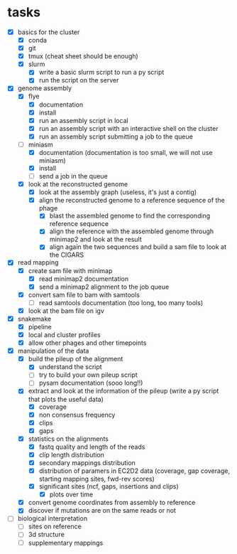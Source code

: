 # tasks
- [x] basics for the cluster
    - [x] conda
    - [x] git
    - [x] tmux (cheat sheet should be enough)
    - [x] slurm
        - [x] write a basic slurm script to run a py script
        - [x] run the script on the server
- [x] genome assembly
    - [x] flye
        - [x] documentation
        - [x] install
        - [x] run an assembly script in local
        - [x] run an assembly script with an interactive shell on the cluster
        - [x] run an assembly script submitting a job to the queue
    - [ ] miniasm
        - [x] documentation (documentation is too small, we will not use miniasm)
        - [x] install
        - [ ] send a job in the queue
    - [x] look at the reconstructed genome
        - [x] look at the assembly graph (useless, it's just a contig)
        - [x] align the reconstructed genome to a reference sequence of the phage
            - [x] blast the assembled genome to find the corresponding reference sequence
            - [x] align the reference with the assembled genome through minimap2 and look at the result
            - [x] align again the two sequences and build a sam file to look at the CIGARS
- [x] read mapping
    - [x] create sam file with minimap
        - [x] read minimap2 documentation
        - [x] send a minimap2 alignment to the job queue
    - [x] convert sam file to bam with samtools
        - [ ] read samtools documentation (too long, too many tools)
    - [x] look at the bam file on igv

- [x] snakemake
    - [x] pipeline
    - [x] local and cluster profiles
    - [x] allow other phages and other timepoints

- [x] manipulation of the data
    - [x] build the pileup of the alignment
        - [x] understand the script
        - [ ] try to build your own pileup script
        - [ ] pysam documentation (sooo long!!)
    - [x] extract and look at the information of the pileup (write a py script that plots the useful data)
        - [x] coverage
        - [x] non consensus frequency
        - [x] clips
        - [x] gaps
    - [x] statistics on the alignments
        - [x] fastq quality and length of the reads
        - [x] clip length distribution
        - [x] secondary mappings distribution
        - [x] distribution of paramers in EC2D2 data (coverage, gap coverage, starting mapping sites, fwd-rev scores)
        - [x] significant sites (ncf, gaps, insertions and clips)
            - [x] plots over time
    - [x] convert genome coordinates from assembly to reference
    - [x] discover if mutations are on the same reads or not

- [ ] biological interpretation
    - [ ] sites on reference
    - [ ] 3d structure
    - [ ] supplementary mappings